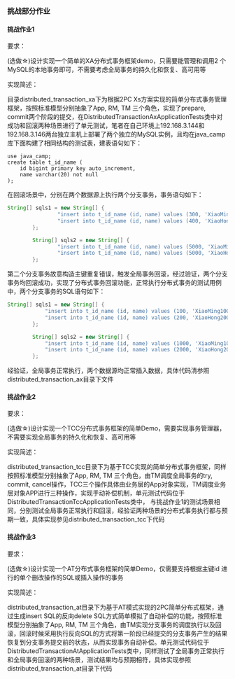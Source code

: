 ### 挑战部分作业



#### 挑战作业1

要求：

(选做☆)设计实现一个简单的XA分布式事务框架demo，只需要能管理和调用2 个MySQL的本地事务即可，不需要考虑全局事务的持久化和恢复、高可用等

实现简述：

目录distributed_transaction_xa下为根据2PC Xs方案实现的简单分布式事务管理框架，按照标准模型分别抽象了App, RM, TM 三个角色，实现了prepare, commit两个阶段的提交，在DistributedTransactionAxApplicationTests类中对成功和回滚两种场景进行了单元测试，笔者在自己环境上192.168.3.144和192.168.3.146两台独立主机上部署了两个独立的MySQL实例，且均在java_camp库下面构建了相同结构的测试表，建表语句如下：

```mysql
use java_camp;
create table t_id_name (
    id bigint primary key auto_increment,
    name varchar(20) not null
);
```

在回滚场景中，分别在两个数据源上执行两个分支事务，事务语句如下：

```java
String[] sqls1 = new String[] {
                "insert into t_id_name (id, name) values (300, 'XiaoMing100')",
                "insert into t_id_name (id, name) values (400, 'XiaoHong200')",
        };

        String[] sqls2 = new String[] {
                "insert into t_id_name (id, name) values (5000, 'XiaoMing1000')",
                "insert into t_id_name (id, name) values (5000, 'XiaoHong2000')",   // 故意构造主键重复错误，触发回滚
        };
```

第二个分支事务故意构造主键重复错误，触发全局事务回滚，经过验证，两个分支事务均回滚成功，实现了分布式事务回滚功能，正常执行分布式事务的测试用例中，两个分支事务的SQL语句如下：

```java
String[] sqls1 = new String[] {
            "insert into t_id_name (id, name) values (100, 'XiaoMing100')",
            "insert into t_id_name (id, name) values (200, 'XiaoHong200')",
        };

        String[] sqls2 = new String[] {
            "insert into t_id_name (id, name) values (1000, 'XiaoMing1000')",
            "insert into t_id_name (id, name) values (2000, 'XiaoHong2000')",
        };
```

经验证，全局事务正常执行，两个数据源均正常插入数据，具体代码清参照distributed_transaction_ax目录下文件



#### 挑战作业2

要求：

(选做☆)设计实现一个TCC分布式事务框架的简单Demo，需要实现事务管理器， 不需要实现全局事务的持久化和恢复、高可用等

实现简述：

distributed_transaction_tcc目录下为基于TCC实现的简单分布式事务框架，同样按照标准模型分别抽象了App, RM, TM 三个角色，由TM调度全局事务的try, commit, cancel操作，TCC三个操作具体由业务层的App对象实现，TM调度业务层对象APP进行三种操作，实现手动补偿机制，单元测试代码位于DistributedTransactionTccApplicationTests类中， 与挑战作业1的测试场景相同，分别测试全局事务正常执行和回滚，经验证两种场景的分布式事务执行都与预期一致，具体实现参见distributed_transaction_tcc下代码



#### 挑战作业3

要求：

(选做☆)设计实现一个AT分布式事务框架的简单Demo，仅需要支持根据主键id 进行的单个删改操作的SQL或插入操作的事务

实现简述：

distributed_transaction_at目录下为基于AT模式实现的2PC简单分布式框架，通过生成insert SQL的反向delete SQL方式简单模拟了自动补偿的功能，按照标准模型分别抽象了App, RM, TM 三个角色，由TM实现分支事务的调度执行以及回滚，回滚时候采用执行反向SQL的方式将第一阶段已经提交的分支事务产生的结果恢复到分支事务提交前的状态，从而实现事务自动补偿。单元测试代码位于DistributedTransactionAtApplicationTests类中，同样测试了全局事务正常执行和全局事务回滚的两种场景，测试结果均与预期相符，具体实现参照distributed_transaction_at目录下代码

















